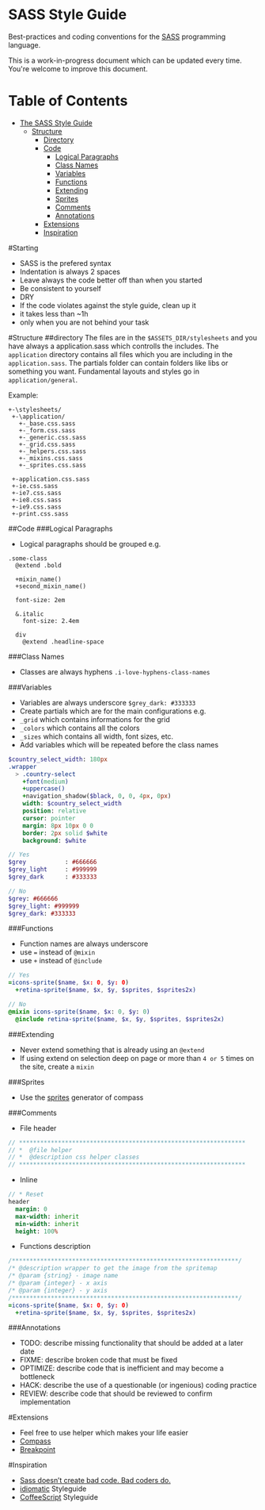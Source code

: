 SASS Style Guide
================

Best-practices and coding conventions for the [SASS](http://sass-lang.com) programming language.

This is a work-in-progress document which can be updated every time. You're welcome to improve this document.

# Table of Contents

* [The SASS Style Guide](#starting)
  * [Structure](#structure)
    * [Directory](#directory)
    * [Code](#code)
      * [Logical Paragraphs](#logical_paragraphs)
      * [Class Names](#class_names)
      * [Variables](#variables)
      * [Functions](#functions)
      * [Extending](#extending)
      * [Sprites](#sprites)
      * [Comments](#comments)
      * [Annotations](#annotations)
    * [Extensions](#extensions)
    * [Inspiration](#inspiration)

#Starting
* SASS is the prefered syntax
* Indentation is always 2 spaces
* Leave always the code better off than when you started
* Be consistent to yourself
* DRY
* If the code violates against the style guide, clean up it
 * it takes less than ~1h
 * only when you are not behind your task

#Structure
##directory
The files are in the ```$ASSETS_DIR/stylesheets``` and you have always a application.sass which controlls the includes.
The ```application``` directory contains all files which you are including in the ```application.sass```. The partials folder can contain folders like libs or something you want. Fundamental layouts and styles go in ```application/general```.

Example:

```
+-\stylesheets/
 +-\application/
   +-_base.css.sass
   +-_form.css.sass
   +-_generic.css.sass
   +-_grid.css.sass
   +-_helpers.css.sass
   +-_mixins.css.sass
   +-_sprites.css.sass
 
 +-application.css.sass
 +-ie.css.sass
 +-ie7.css.sass
 +-ie8.css.sass
 +-ie9.css.sass
 +-print.css.sass
```
##Code
###Logical Paragraphs
* Logical paragraphs should be grouped e.g.
```
.some-class
  @extend .bold

  +mixin_name()
  +second_mixin_name()

  font-size: 2em

  &.italic
    font-size: 2.4em

  div
    @extend .headline-space
```

###Class Names
* Classes are always hyphens ```.i-love-hyphens-class-names```

###Variables
* Variables are always underscore ```$grey_dark: #333333```
* Create partials which are for the main configurations e.g.
 * ```_grid``` which contains informations for the grid
 * ```_colors``` which contains all the colors
 * ```_sizes``` which contains all width, font sizes, etc.
* Add variables which will be repeated before the class names

```sass
$country_select_width: 180px
.wrapper
  > .country-select
    +font(medium)
    +uppercase()
    +navigation_shadow($black, 0, 0, 4px, 0px)
    width: $country_select_width
    position: relative
    cursor: pointer
    margin: 8px 10px 0 0
    border: 2px solid $white
    background: $white    
```

```sass
// Yes
$grey           : #666666
$grey_light     : #999999
$grey_dark      : #333333

// No
$grey: #666666
$grey_light: #999999
$grey_dark: #333333

```

###Functions
* Function names are always underscore
* use ```=``` instead of ```@mixin```
* use ```+``` instead of ```@include```

```sass
// Yes
=icons-sprite($name, $x: 0, $y: 0)
  +retina-sprite($name, $x, $y, $sprites, $sprites2x)

// No
@mixin icons-sprite($name, $x: 0, $y: 0)
  @include retina-sprite($name, $x, $y, $sprites, $sprites2x)
```
###Extending
* Never extend something that is already using an ```@extend```
* If using extend on selection deep on page or more than ```4 or 5``` times on the site, create a ```mixin```

###Sprites
* Use the [sprites](http://compass-style.org/reference/compass/utilities/sprites/) generator of compass

###Comments
* File header

```sass
// ****************************************************************
// *  @file helper
// *  @description css helper classes
// ****************************************************************
```
* Inline

```sass
// * Reset
header
  margin: 0
  max-width: inherit
  min-width: inherit
  height: 100%
```
* Functions description

```sass
/****************************************************************/
/* @description wrapper to get the image from the spritemap
/* @param {string} - image name
/* @param {integer} - x axis
/* @param {integer} - y axis
/****************************************************************/
=icons-sprite($name, $x: 0, $y: 0)
  +retina-sprite($name, $x, $y, $sprites, $sprites2x)
```
###Annotations
* TODO: describe missing functionality that should be added at a later date
* FIXME: describe broken code that must be fixed
* OPTIMIZE: describe code that is inefficient and may become a bottleneck
* HACK: describe the use of a questionable (or ingenious) coding practice
* REVIEW: describe code that should be reviewed to confirm implementation

#Extensions
* Feel free to use helper which makes your life easier
* [Compass](http://compass-style.org/)
* [Breakpoint](http://breakpoint-sass.com/)

#Inspiration
* [Sass doesn’t create bad code. Bad coders do.](http://thesassway.com/articles/sass-doesnt-create-bad-code-bad-coders-do)
* [idiomatic](https://github.com/rwldrn/idiomatic.js/) Styleguide
* [CoffeeScript](https://github.com/polarmobile/coffeescript-style-guide) Styleguide
